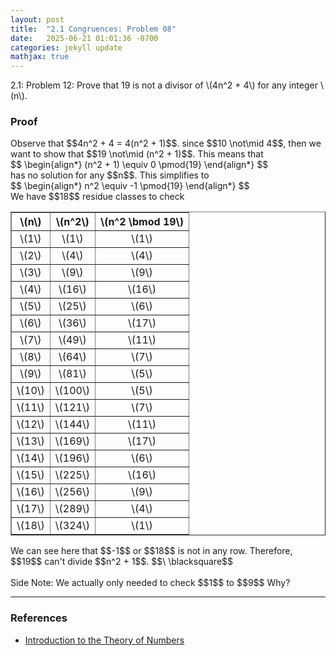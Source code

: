 ```yaml
---
layout: post
title:  "2.1 Congruences: Problem 08"
date:   2025-06-21 01:01:36 -0700
categories: jekyll update
mathjax: true
---
```

<div class="stmt">
2.1: Problem 12: Prove that 19 is not a divisor of \(4n^2 + 4\) for any integer \(n\).
</div>
<!------------------------------------------------------------------------------------>
<h3>Proof</h3>
Observe that $$4n^2 + 4 = 4(n^2 + 1)$$. since $$10 \not\mid 4$$, then we want to show that $$19 \not\mid (n^2 + 1)$$. This means that
<div>
$$
\begin{align*}
(n^2 + 1) \equiv 0 \pmod{19}
\end{align*}
$$
</div>
has no solution for any $$n$$. This simplifies to
<div>
$$
\begin{align*}
n^2 \equiv -1 \pmod{19}
\end{align*}
$$
</div>
We have $$18$$ residue classes to check
<center>
<table border="1" cellpadding="6" style="border-collapse: collapse; text-align: center;">
  <tr>
    <th>\(n\)</th>
    <th>\(n^2\)</th>
    <th>\(n^2 \bmod 19\)</th>
  </tr>
  <tr><td>\(1\)</td><td>\(1\)</td><td>\(1\)</td></tr>
  <tr><td>\(2\)</td><td>\(4\)</td><td>\(4\)</td></tr>
  <tr><td>\(3\)</td><td>\(9\)</td><td>\(9\)</td></tr>
  <tr><td>\(4\)</td><td>\(16\)</td><td>\(16\)</td></tr>
  <tr><td>\(5\)</td><td>\(25\)</td><td>\(6\)</td></tr>
  <tr><td>\(6\)</td><td>\(36\)</td><td>\(17\)</td></tr>
  <tr><td>\(7\)</td><td>\(49\)</td><td>\(11\)</td></tr>
  <tr><td>\(8\)</td><td>\(64\)</td><td>\(7\)</td></tr>
  <tr><td>\(9\)</td><td>\(81\)</td><td>\(5\)</td></tr>
  <tr><td>\(10\)</td><td>\(100\)</td><td>\(5\)</td></tr>
  <tr><td>\(11\)</td><td>\(121\)</td><td>\(7\)</td></tr>
  <tr><td>\(12\)</td><td>\(144\)</td><td>\(11\)</td></tr>
  <tr><td>\(13\)</td><td>\(169\)</td><td>\(17\)</td></tr>
  <tr><td>\(14\)</td><td>\(196\)</td><td>\(6\)</td></tr>
  <tr><td>\(15\)</td><td>\(225\)</td><td>\(16\)</td></tr>
  <tr><td>\(16\)</td><td>\(256\)</td><td>\(9\)</td></tr>
  <tr><td>\(17\)</td><td>\(289\)</td><td>\(4\)</td></tr>
  <tr><td>\(18\)</td><td>\(324\)</td><td>\(1\)</td></tr>
</table>
</center>
We can see here that $$-1$$ or $$18$$ is not in any row. Therefore, $$19$$ can't divide $$n^2 + 1$$. $$\ \blacksquare$$
<br>
<br>
Side Note: We actually only needed to check $$1$$ to $$9$$ Why?

<!-------------------------------------------------------------------------->
<hr>
<h3>References</h3>
<ul>
<li><a href="https://www.amazon.com/Introduction-Theory-Numbers-Ivan-Niven/dp/0471625469/ref=sr_1_4?crid=2W6RIXK8XKML&dib=eyJ2IjoiMSJ9.4JJX3TjBVssutHObQ6I0JtqeibjE9cdXnvtKb0Pw35sI7nhhCkgDO9V30G9AK93sxOPA9cqJo6oTGbFBW_0XDHlchsMPpntttefDbagYjacM_JsYhJ2OsZfv6AZW7HvHtwvDJLTV9MdlHtcp-Ty3YHGG-SVFN7BkikWdb9V08Bgfc5-qI1PehEyQSC0Q3YgVUjySbeVdj-oMXItNKnmWxTT7gCjXx2REQNat96u4Jwo.zt7TCHwHnbVL91a7UdCCl57bjglwuJ4UAOW-gnC003w&dib_tag=se&keywords=introduction+to+the+theory+of+numbers&qid=1749952397&sprefix=introduction+to+the+theory+of+number%2Caps%2C173&sr=8-4">Introduction to the Theory of Numbers</a></li>
</ul>






















